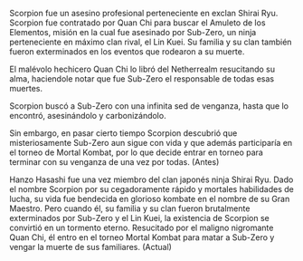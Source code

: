 Scorpion fue un asesino profesional perteneciente en exclan Shirai Ryu. Scorpion fue contratado por Quan Chi para buscar el Amuleto de los Elementos, misión en la cual fue asesinado por Sub-Zero, un ninja perteneciente en máximo clan rival, el Lin Kuei. Su familia y su clan también fueron exterminados en los eventos que rodearon a su muerte.

El malévolo hechicero Quan Chi lo libró del Netherrealm resucitando su alma, haciendole notar que fue Sub-Zero el responsable de todas esas muertes.

Scorpion buscó a Sub-Zero con una infinita sed de venganza, hasta que lo encontró, asesinándolo y carbonizándolo.

Sin embargo, en pasar cierto tiempo Scorpion descubrió que misteriosamente Sub-Zero aun sigue con vida y que además participaría en el torneo de Mortal Kombat, por lo que decide entrar en torneo para terminar con su venganza de una vez por todas. (Antes)

Hanzo Hasashi fue una vez miembro del clan japonés ninja Shirai Ryu. Dado el nombre Scorpion por su cegadoramente rápido y mortales habilidades de lucha, su vida fue bendecida en glorioso kombate en el nombre de su Gran Maestro. Pero cuando él, su familia y su clan fueron brutalmente exterminados por Sub-Zero y el Lin Kuei, la existencia de Scorpion se convirtió en un tormento eterno. Resucitado por el maligno nigromante Quan Chi, él entro en el torneo Mortal Kombat para matar a Sub-Zero y vengar la muerte de sus familiares. (Actual)
